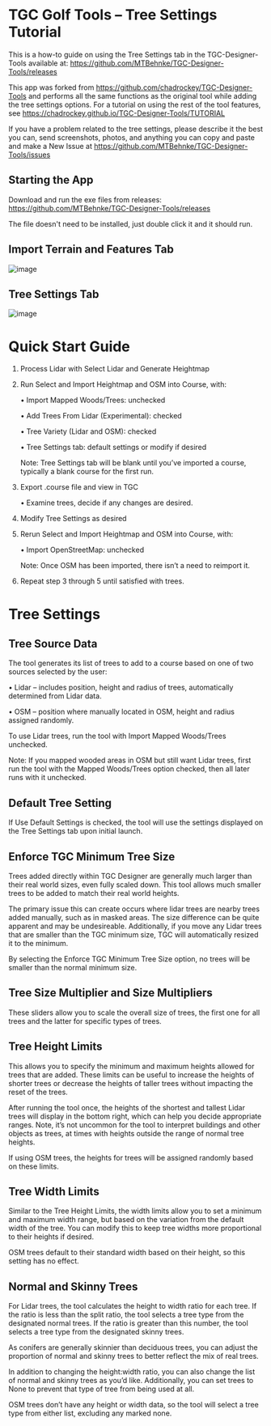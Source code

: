 # TGC Golf Tools – Tree Settings Tutorial


This is a how-to guide on using the Tree Settings tab in the TGC-Designer-Tools available at: https://github.com/MTBehnke/TGC-Designer-Tools/releases

This app was forked from https://github.com/chadrockey/TGC-Designer-Tools and performs all the same functions as the original tool while adding the tree settings options.  For a tutorial on using the rest of the tool features, see https://chadrockey.github.io/TGC-Designer-Tools/TUTORIAL


If you have a problem related to the tree settings, please describe it the best you can, send screenshots, photos, and anything you can copy and paste and make a New Issue at https://github.com/MTBehnke/TGC-Designer-Tools/issues


## Starting the App

Download and run the exe files from releases: https://github.com/MTBehnke/TGC-Designer-Tools/releases


The file doesn't need to be installed, just double click it and it should run.


## Import Terrain and Features Tab
 ![image](https://user-images.githubusercontent.com/22116435/73792230-7ba88000-4769-11ea-9970-b0b4e9204321.png)

## Tree Settings Tab
 ![image](https://user-images.githubusercontent.com/22116435/73792040-1eacca00-4769-11ea-8f5d-a1df4f38d646.png)



# Quick Start Guide

1.	Process Lidar with Select Lidar and Generate Heightmap

2.	Run Select and Import Heightmap and OSM into Course, with:

    •	Import Mapped Woods/Trees:  unchecked

    •	Add Trees From Lidar (Experimental):  checked

    •	Tree Variety (Lidar and OSM):  checked

    •	Tree Settings tab:  default settings or modify if desired

    Note:  Tree Settings tab will be blank until you’ve imported a course, typically a blank course for the first run.

3.	Export .course file and view in TGC

    •	Examine trees, decide if any changes are desired.

4.	Modify Tree Settings as desired

5.	Rerun Select and Import Heightmap and OSM into Course, with:

    •	Import OpenStreetMap:  unchecked

    Note:  Once OSM has been imported, there isn’t a need to reimport it.

6.	Repeat step 3 through 5 until satisfied with trees.



# Tree Settings

## Tree Source Data

The tool generates its list of trees to add to a course based on one of two sources selected by the user:

   •	Lidar – includes position, height and radius of trees, automatically determined from Lidar data.

   •	OSM – position where manually located in OSM, height and radius assigned randomly.

To use Lidar trees, run the tool with Import Mapped Woods/Trees unchecked.

Note:  If you mapped wooded areas in OSM but still want Lidar trees, first run the tool with the Mapped Woods/Trees option checked, then all later runs with it unchecked.


## Default Tree Setting

If Use Default Settings is checked, the tool will use the settings displayed on the Tree Settings tab upon initial launch.


## Enforce TGC Minimum Tree Size

Trees added directly within TGC Designer are generally much larger than their real world sizes, even fully scaled down.  This tool allows much smaller trees to be added to match their real world heights.


The primary issue this can create occurs where lidar trees are nearby trees added manually, such as in masked areas.  The size difference can be quite apparent and may be undesireable.  Additionally, if you move any Lidar trees that are smaller than the TGC minimum size, TGC will automatically resized it to the minimum.


By selecting the Enforce TGC Minimum Tree Size option, no trees will be smaller than the normal minimum size.


## Tree Size Multiplier and Size Multipliers
These sliders allow you to scale the overall size of trees, the first one for all trees and the latter for specific types of trees.


## Tree Height Limits
This allows you to specify the minimum and maximum heights allowed for trees that are added.  These limits can be useful to increase the heights of shorter trees or decrease the heights of taller trees without impacting the reset of the trees.


After running the tool once, the heights of the shortest and tallest Lidar trees will display in the bottom right, which can help you decide appropriate ranges.  Note, it’s not uncommon for the tool to interpret buildings and other objects as trees, at times with heights outside the range of normal tree heights.


If using OSM trees, the heights for trees will be assigned randomly based on these limits.


## Tree Width Limits
Similar to the Tree Height Limits, the width limits allow you to set a minimum and maximum width range, but based on the variation from the default width of the tree.  You can modify this to keep tree widths more proportional to their heights if desired.


OSM trees default to their standard width based on their height, so this setting has no effect.


## Normal and Skinny Trees
For Lidar trees, the tool calculates the height to width ratio for each tree.  If the ratio is less than the split ratio, the tool selects a tree type from the designated normal trees.  If the ratio is greater than this number, the tool selects a tree type from the designated skinny trees.


As conifers are generally skinnier than deciduous trees, you can adjust the proportion of normal and skinny trees to better reflect the mix of real trees.


In addition to changing the height:width ratio, you can also change the list of normal and skinny trees as you’d like.  Additionally, you can set trees to None to prevent that type of tree from being used at all.


OSM trees don’t have any height or width data, so the tool will select a tree type from either list, excluding any marked none.

